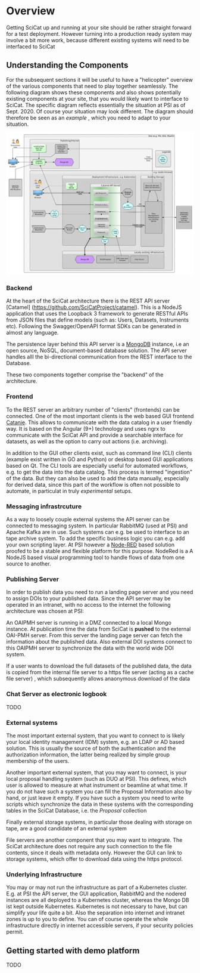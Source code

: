 # Overview

Getting SciCat up and running at your site should be rather straight forward for a test deployment. However turning into a production ready system may involve a bit more work, because different existing systems will need to be interfaced to SciCat


## Understanding the Components

For the subsequent sections it will be useful to have a "helicopter" overview of the various components that need to play together seamlessly. The following diagram shows these components and also shows potentially existing components at your site, that you would likely want to interface to SciCat. The specific diagram reflects essentially the situation at PSI as of Sept. 2020. Of course your situation may look different. The diagram should therefore be seen as an *example* , which you need to adapt to your situation.

![Architecture Overview and Environment Integration](img/DacatDataflowV3.png)

### Backend

At the heart of the SciCat architecture there is the REST API server [Catamel] (https://github.com/SciCatProject/catamel). This is a  NodeJS application that uses the Loopback 3 framework to generate RESTful APIs from JSON files that define models \(such as: Users, Datasets, Instruments etc\). Following the Swagger/OpenAPI format SDKs can be generated in almost any language.

The persistence layer behind this API server is a [MongoDB](https://www.mongodb.com/) instance, i.e an open source, NoSQL, document-based database solution. The API server handles alll the bi-directional communication from the REST interface to the Database.

These two components together comprise the "backend" of the architecture.

### Frontend

To the REST server an arbitrary number of "clients" (frontends) can be connected. One of the most important clients is the web based GUI frontend [Catanie](https://github.com/SciCatProject/catanie). This allows to communicate with the data catalog in a user friendly way. It is based on the Angular (9+) technology and uses ngrx to communicate with the SciCat API and provide a searchable interface for datasets, as well as the option to carry out actions \(i.e. archiving\).

In addition to the GUI other clients exist, such as command line (CLI) clients (example exist written in GO and Python) or desktop based GUI applications based on Qt. The CLI tools are especially useful for automated workflows, e.g. to get the data into the data catalog. This process is termed "ingestion" of the data. But they can also be used to add the data manually, especially for derived data, since this part of the workflow is often not possible to automate, in particulat in truly *experimental* setups.

### Messaging infrastrcuture 

As a way to loosely couple external systems the API server can be connected to messaging system. In particular RabbitMQ (used at PSI) and Apache Kafka are in use. Such systems can e.g. be used to interface to an tape archive system. To add the specific business logic you can e.g. add your own scripting layer. At PSI however a [Node-RED](https://nodered.org/)  based solution proofed to be a stable and flexible platform for this purpose. NodeRed is a A NodeJS based visual programming tool to handle flows of data from one source to another.

### Publishing Server

In order to publish data you need to run a landing page server and you need to assign DOIs to your published data. Since the API server may be operated in an intranet, with no access to the internet the following architecture was chosen at PSI:

An OAIPMH server is running in a DMZ connected to a local Mongo instance. At publication time the data from SciCat is **pushed** to the external OAI-PMH server.
From this server the landing page server can fetch the information about the published data. Also external DOI systems connect to this OAIPMH server to synchronize the data with the world wide DOI system. 

If a user wants to download the full datasets of the published data, the data is copied from the internal file server to a https file server (acting as a cache file server) , which subsequently allows anaonymous download of the data


### Chat Server as electronic logbook

TODO 

### External systems

The most important external system, that you want to connect to is likely your local identity management (IDM) system, e.g. an LDAP or AD based solution. This is usually the source of both the authentication and the authorization information, the latter being realized by simple group membership of the users.

Another important external system, that you may want to connect, is your local proposal handling system (such as DUO at PSI). This defines, which user is allowed to measure at what instrument or beamline at what time. If you do not have such a system you can fill the Proposal Information also by hand, or just leave it empty. If you have such a system you need to write scripts which synchronize the data in these systems with the corresponding tables in the SciCat Database, i.e. the *Proposal* collection

Finally external storage systems, in particular those dealing with storage on tape, are a good candidate of an external system

File servers are another component that you may want to integrate. The SciCat architecture does not require any such connection to the file contents, since it deals with metadata only. However the GUI can link to storage systems, which offer to download data using the https protocol.

### Underlying Infrastructure

You may or may not run the infrastructure as part of a Kubernetes cluster. E.g. at PSI the API server, the GUI application, RabbitMQ and the nodered instances are all deployed to a Kubernetes cluster, whereas the Mongo DB ist kept outside Kubernetes.
Kubernetes is not necessary to have, but can simplify your life quite a bit. Also the separation into internet and intranet zones is up to you to define. You can of course operate the whole infrastructure directly in internet accessible servers, if your security policies permit.


## Getting started with demo platform

TODO







